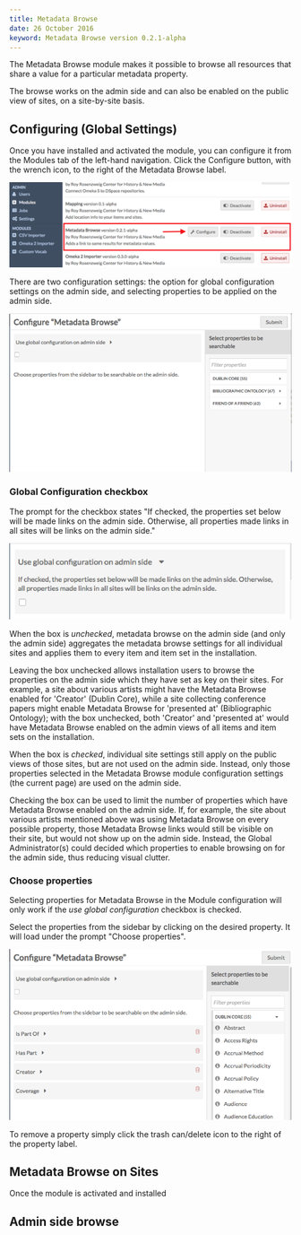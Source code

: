 ```yaml
---
title: Metadata Browse
date: 26 October 2016
keyword: Metadata Browse version 0.2.1-alpha
---
```


The Metadata Browse module makes it possible to browse all resources that share a value for a particular metadata property. 

The browse works on the admin side and can also be enabled on the public view of sites, on a site-by-site basis. 

Configuring (Global Settings)
-----------------
Once you have installed and activated the module, you can configure it from the Modules tab of the left-hand navigation. Click the Configure button, with the wrench icon, to the right of the Metadata Browse label. 

![a red arrow points to the configure button for the module](../modules/modulesfiles/mdbr_config1.png)

There are two configuration settings: the option for global configuration settings on the admin side, and selecting properties to be applied on the admin side.

![Metadata Browse configuration settings](../modules/modulesfiles/mdbr_config2.png)

### Global Configuration checkbox
The prompt for the checkbox states "If checked, the properties set below will be made links on the admin side. Otherwise, all properties made links in all sites will be links on the admin side."

![Metadata Browse checkbox with prompt stated above](../modules/modulesfiles/mdbr_config3.png)

When the box is *unchecked*, metadata browse on the admin side (and only the admin side) aggregates the metadata browse settings for all individual sites and applies them to every item and item set in the installation. 

Leaving the box unchecked allows installation users to browse the properties on the admin side which they have set as key on their sites. For example, a site about various artists might have the Metadata Browse enabled for 'Creator' (Dublin Core), while a site collecting conference papers might enable Metadata Browse for 'presented at' (Bibliographic Ontology); with the box unchecked, both 'Creator' and 'presented at' would have Metadata Browse enabled on the admin views of all items and item sets on the installation.

When the box is *checked*, individual site settings still apply on the public views of those sites, but are not used on the admin side. Instead, only those properties selected in the Metadata Browse module configuration settings (the current page) are used on the admin side.

Checking the box can be used to limit the number of properties which have Metadata Browse enabled on the admin side. If, for example, the site about various artists mentioned above was using Metadata Browse on every possible property, those Metadata Browse links would still be visible on their site, but would not show up on the admin side. Instead, the Global Administrator(s) could decided which properties to enable browsing on for the admin side, thus reducing visual clutter. 

### Choose properties
Selecting properties for Metadata Browse in the Module configuration will only work if the *use global configuration*  checkbox is checked. 

Select the properties from the sidebar by clicking on the desired property. It will load under the prompt "Choose properties".

![Metadata Browse configuration, some properties selected](../modules/modulesfiles/mdbr_config4.png)

To remove a property simply click the trash can/delete icon to the right of the property label.

Metadata Browse on Sites
------------------------------
Once the module is activated and installed 


Admin side browse
-------------------